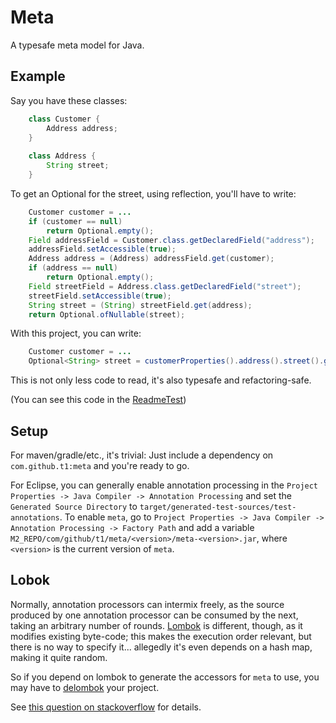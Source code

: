 # Meta

A typesafe meta model for Java.

## Example

Say you have these classes:

```Java
    class Customer {
        Address address;
    }
    
    class Address {
        String street;
    }
```

To get an Optional for the street, using reflection, you'll have to write:

```java
    Customer customer = ...
    if (customer == null)
        return Optional.empty();
    Field addressField = Customer.class.getDeclaredField("address");
    addressField.setAccessible(true);
    Address address = (Address) addressField.get(customer);
    if (address == null)
        return Optional.empty();
    Field streetField = Address.class.getDeclaredField("street");
    streetField.setAccessible(true);
    String street = (String) streetField.get(address);
    return Optional.ofNullable(street);
```

With this project, you can write:

```java
    Customer customer = ...
    Optional<String> street = customerProperties().address().street().get(customer);
```

This is not only less code to read, it's also typesafe and refactoring-safe.

(You can see this code in the [ReadmeTest](src/test/java/com/github/t1/meta/test/ReadmeTest.java))

## Setup

For maven/gradle/etc., it's trivial: Just include a dependency on `com.github.t1:meta` and you're ready to go. 

For Eclipse, you can generally enable annotation processing in the `Project Properties -> Java Compiler -> Annotation Processing`
and set the `Generated Source Directory` to `target/generated-test-sources/test-annotations`. To enable `meta`, go to
`Project Properties -> Java Compiler -> Annotation Processing -> Factory Path` and add a variable
`M2_REPO/com/github/t1/meta/<version>/meta-<version>.jar`, where `<version>` is the current version of `meta`.

## Lobok

Normally, annotation processors can intermix freely, as the source produced by one annotation processor
can be consumed by the next, taking an arbitrary number of rounds. [Lombok](http://projectlombok.org) is
different, though, as it modifies existing byte-code; this makes the execution order relevant, but there is
no way to specify it... allegedly it's even depends on a hash map, making it quite random.

So if you depend on lombok to generate the accessors for `meta` to use, you may have to
[delombok](https://projectlombok.org/features/delombok.html) your project.

See [this question on stackoverflow](http://stackoverflow.com/questions/29193806/specifying-order-of-annotation-processors) for details.


